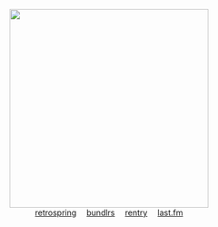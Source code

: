 <p align="center">
  <img src="https://i.ibb.co/sJQLhKm/beautiful.jpg" height=350>
  <br><a href="https://retrospring.net/Lacerate">retrospring</a>  
  <a href="https://maow.cc/medicine">bundlrs</a>  <a href="https://rentry.co/BIadee">rentry</a>  <a href="https://last.fm/user/IHateMemphis">last.fm</a>
</p>
